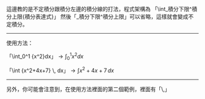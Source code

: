 這邊教的是不定積分跟積分左邊的積分線的打法，程式架構為
「\\int_積分下限^積分上限{積分表達式}」
然後「\_積分下限^積分上限」可以省略，這樣就會變成不定積分。
- - -
使用方法：

「\\int_0^1 {x^2}dx」$\rightarrow \int_0^1 {x^2}dx$

「\\int {x^2+4x+7} \\, dx」$\rightarrow \int{x^2+4x+7} \, dx$
- - -
另外，你可能會注意到，在使用方法裡面的第二個範例，裡面有「\\,」